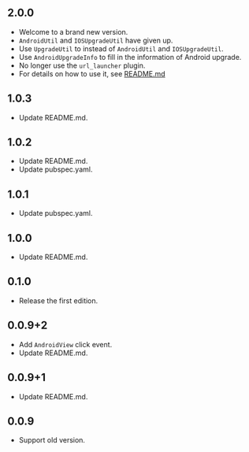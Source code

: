 ## 2.0.0

* Welcome to a brand new version.
* `AndroidUtil` and `IOSUpgradeUtil` have given up.
* Use `UpgradeUtil` to instead of `AndroidUtil` and `IOSUpgradeUtil`.
* Use `AndroidUpgradeInfo` to fill in the information of Android upgrade.
* No longer use the `url_launcher` plugin.
* For details on how to use it, see [README.md](README.md)

## 1.0.3

* Update README.md.

## 1.0.2

* Update README.md.
* Update pubspec.yaml.

## 1.0.1

* Update pubspec.yaml.

## 1.0.0

* Update README.md.

## 0.1.0

* Release the first edition.

## 0.0.9+2

* Add `AndroidView` click event.
* Update README.md.

## 0.0.9+1

* Update README.md.

## 0.0.9

* Support old version.
